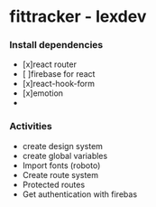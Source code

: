 # fittracker - lexdev

### Install dependencies
- [x]react router
- [ ]firebase for react
- [x]react-hook-form
- [x]emotion
- 

### Activities
- create design system
- create global variables
- Import fonts (roboto)
- Create route system
- Protected routes
- Get authentication with firebas

